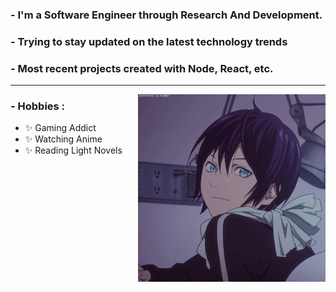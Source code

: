 ### - I'm a Software Engineer through Research And Development.
### - Trying to stay updated on the latest technology trends
### - Most recent projects created with Node, React, etc.


*************
<img hight="150" width="300" alt="GIF" align="right" src="https://github.com/ArmashXD/ArmashXD/blob/main/assets/13626.gif">

### - Hobbies : 
- ✨ Gaming Addict
- ✨ Watching Anime
- ✨ Reading Light Novels
